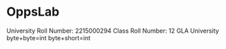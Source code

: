# OppsLab
University Roll Number: 2215000294
Class Roll Number: 12
GLA University
byte+byte=int
byte+short=int


